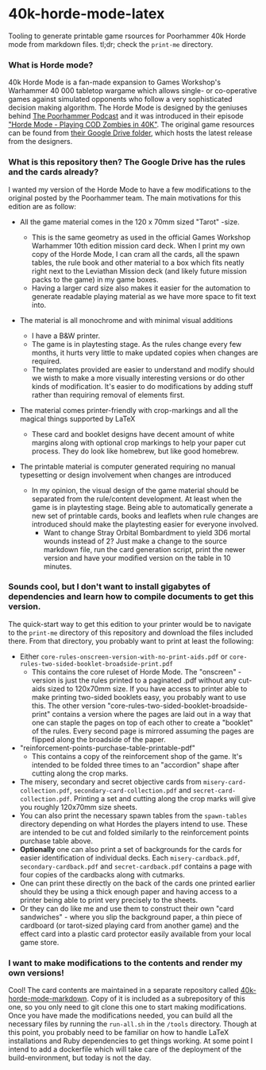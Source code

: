 # 40k-horde-mode-latex

Tooling to generate printable game rsources for Poorhammer 40k Horde mode from markdown files. tl;dr; check the `print-me` directory.

### What is Horde mode?

40k Horde Mode is a fan-made expansion to Games Workshop's Warhammer 40 000 tabletop wargame which allows single- or co-operative games against simulated opponents who follow a very sophisticated decision making algorithm. The Horde Mode is designed by the geniuses behind [The Poorhammer Podcast](https://www.youtube.com/@thepoorhammerpodcast) and it was introduced in their episode ["Horde Mode - Playing COD Zombies in 40K"](https://www.youtube.com/watch?v=PEpFsD6oyMY). The original game resources can be found from [their Google Drive folder](https://drive.google.com/drive/folders/1RCDEfbaJafpfVCU-8iDjCZe_uoPjZLYz), which hosts the latest release from the designers.

### What is this repository then? The Google Drive has the rules and the cards already?

I wanted my version of the Horde Mode to have a few modifications to the original posted by the Poorhammer team. The main motivations for this edition are as follow:

* All the game material comes in the 120 x 70mm sized "Tarot" -size. 
  * This is the same geometry as used in the official Games Workshop Warhammer 10th edition mission card deck. When I print my own copy of the Horde Mode, I can cram all the cards, all the spawn tables, the rule book and other material to a box which fits neatly right next to  the Leviathan Mission deck (and likely future mission packs to the game) in my game boxes.
  * Having a larger card size also makes it easier for the automation to generate readable playing material as we have more space to fit text into.

* The material is all monochrome and with minimal visual additions
  * I have a B&W printer.
  * The game is in playtesting stage. As the rules change every few months, it hurts very little to make updated copies when changes are required.
  * The templates provided are easier to understand and modify should we wisth to make a more visually interesting versions or do other kinds of modification. It's easier to do modifications by adding stuff rather than requiring removal of elements first.

* The material comes printer-friendly with crop-markings and all the magical things supported by LaTeX
  * These card and booklet designs have decent amount of white margins along with optional crop markings to help your paper cut process. They do look like homebrew, but like good homebrew.

* The printable material is computer generated requiring no manual typesetting or design involvement when changes are introduced
  * In my opinion, the visual design of the game material should be separated from the rule/content development. At least when the game is in playtesting stage. Being able to automatically generate a new set of printable cards, books and leaflets when rule changes are introduced should make the playtesting easier for everyone involved. 
    * Want to change Stray Orbital Bombardment to yield 3D6 mortal wounds instead of 2? Just make a change to the source markdown file, run the card generation script, print the newer version and have your modified version on the table in 10 minutes.

### Sounds cool, but I don't want to install gigabytes of dependencies and learn how to compile documents to get this version.

The quick-start way to get this edition to your printer would be to navigate to the `print-me` directory of this repository and download the files included there. From that directory, you probably want to print at least the following:

* Either `core-rules-onscreen-version-with-no-print-aids.pdf` or `core-rules-two-sided-booklet-broadside-print.pdf`
  * This contains the core ruleset of Horde Mode. The "onscreen" -version is just the rules printed to a paginated .pdf without any cut-aids sized to 120x70mm size. If you have access to printer able to make printing two-sided booklets easy, you probably want to use this. The other version "core-rules-two-sided-booklet-broadside-print" contains a version where the pages are laid out in a way that one can staple the pages on top of each other to create a "booklet" of the rules. Every second page is mirrored assuming the pages are flipped along the broadside of the paper.
* "reinforcement-points-purchase-table-printable-pdf"
  * This contains a copy of the reinforcement shop of the game. It's intended to be folded three times to an "accordion" shape after cutting along the crop marks.
* The misery, secondary and secret objective cards from `misery-card-collection.pdf`, `secondary-card-collection.pdf` and `secret-card-collection.pdf`. Printing a set and cutting along the crop marks will give you roughly 120x70mm size sheets.
* You can also print the necessary spawn tables from the `spawn-tables` directory depending on what Hordes the players intend to use. These are intended to be cut and folded similarly to the reinforcement points purchase table above.
* **Optionally** one can also print a set of backgrounds for the cards for easier identification of individual decks. Each `misery-cardback.pdf`, `secondary-cardback.pdf` and `secret-cardback.pdf` contains a page with four copies of the cardbacks along with cutmarks.
 * One can print these directly on the back of the cards one printed earlier should they be using a thick enough paper and having access to a printer being able to print very precisely to the sheets. 
 * Or they can do like me and use them to construct their own "card sandwiches" - where you slip the background paper, a thin piece of cardboard (or tarot-sized playing card from another game) and the effect card into a plastic card protector easily available from your local game store.

### I want to make modifications to the contents and render my own versions!

Cool! The card contents are maintained in a separate repository called [40k-horde-mode-markdown](https://github.com/eeko/40k-horde-mode-markdown). Copy of it is included as a subrepository of this one, so you only need to git clone this one to start making modifications. Once you have made the modifications needed, you can build all the necessary files by running the `run-all.sh` in the `/tools` directory. Though at this point, you probably need to be familiar on how to handle LaTeX installations and Ruby dependencies to get things working. At some point I intend to add a dockerfile which will take care of the deployment of the build-environment, but today is not the day.

